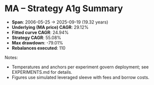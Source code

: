 # MA – Strategy A1g Summary

- **Span**: 2006-05-25 → 2025-09-19 (19.32 years)
- **Underlying (MA price) CAGR**: 29.12%
- **Fitted curve CAGR**: 24.94%
- **Strategy CAGR**: 55.08%
- **Max drawdown**: -79.01%
- **Rebalances executed**: 110

Notes:

- Temperatures and anchors per experiment govern deployment; see EXPERIMENTS.md for details.
- Figures use simulated leveraged sleeve with fees and borrow costs.
